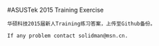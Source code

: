 #ASUSTek 2015 Training Exercise

	华硕科技2015届新人Training练习答案，上传至Github备份。

	If any problem contact solidman@msn.cn.
